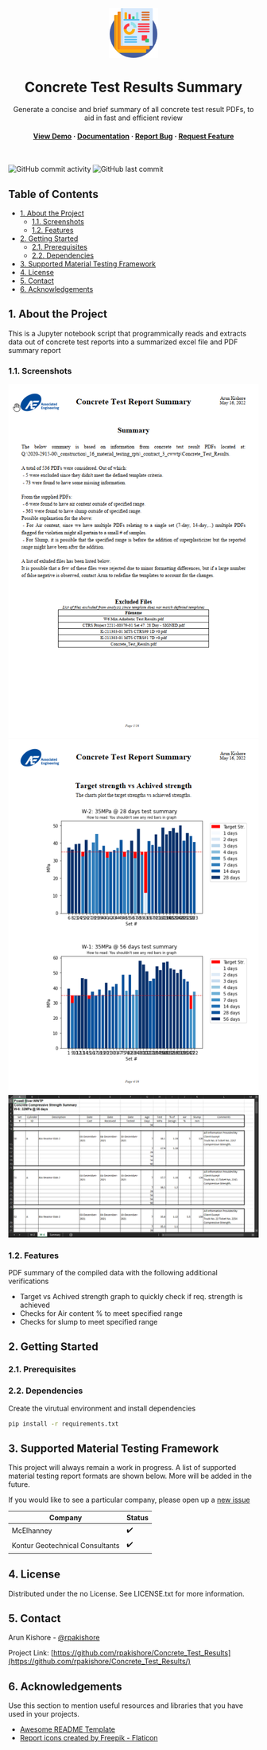 <!--- Heading --->
<div align="center">
  <img src="assets/report.png" alt="logo" width="100" height="auto" />
  <h1>Concrete Test Results Summary</h1>
  <p>
    Generate a concise and brief summary of all concrete test result PDFs, to aid in fast and efficient review
  </p>
<h4>
    <a href="https://github.com/rpakishore/Concrete_Test_Results#11-screenshots">View Demo</a>
  <span> · </span>
    <a href="https://github.com/rpakishore/Concrete_Test_Results#2-getting-started">Documentation</a>
  <span> · </span>
    <a href="https://github.com/rpakishore/Concrete_Test_Results/issues/">Report Bug</a>
  <span> · </span>
    <a href="https://github.com/rpakishore/Concrete_Test_Results/issues/">Request Feature</a>
  </h4>
</div>
<br />

![GitHub commit activity](https://img.shields.io/github/commit-activity/m/rpakishore/Concrete_Test_Results)
![GitHub last commit](https://img.shields.io/github/last-commit/rpakishore/Concrete_Test_Results)

<!-- Table of Contents -->
<h2>Table of Contents</h2>  

- [1. About the Project](#1-about-the-project)
  - [1.1. Screenshots](#11-screenshots)
  - [1.2. Features](#12-features)
- [2. Getting Started](#2-getting-started)
  - [2.1. Prerequisites](#21-prerequisites)
  - [2.2. Dependencies](#22-dependencies)
- [3. Supported Material Testing Framework](#3-supported-material-testing-framework)
- [4. License](#4-license)
- [5. Contact](#5-contact)
- [6. Acknowledgements](#6-acknowledgements)

<!-- About the Project -->
## 1. About the Project
This is a Jupyter notebook script that programmically reads and extracts data out of concrete test reports into a summarized excel file and PDF summary report
<!-- Screenshots -->
### 1.1. Screenshots
<div align="center"> 
  <img src="assets/PDFXEdit_TOuqdTL0CR.png" alt="Summary" />
  <img src="assets/PDFXEdit_4Xm5KQLlBj.png" alt="Sample Graph" />
  <img src="assets/EXCEL_dZOZkBohTr.png" alt="Excel" />
</div>

<!-- Features -->
### 1.2. Features
PDF summary of the compiled data with the following additional verifications  
  - Target vs Achived strength graph to quickly check if req. strength is achieved  
  - Checks for Air content % to meet specified range
  - Checks for slump to meet specified range

## 2. Getting Started

<!-- Prerequisites -->
### 2.1. Prerequisites

### 2.2. Dependencies
Create the virutual environment and install dependencies

```bash
pip install -r requirements.txt
```

<!-- Roadmap -->
## 3. Supported Material Testing Framework

This project will always remain a work in progress. A list of supported material testing report formats are shown below. More will be added in the future. 

If you would like to see a particular company, please open up a [new issue](https://github.com/rpakishore/Concrete_Test_Results/issues/)

| Company | Status |
|---------|--------|
| McElhanney | ✔️ |
| Kontur Geotechnical Consultants | ✔️ |

<!-- License -->
## 4. License
Distributed under the no License. See LICENSE.txt for more information.

<!-- Contact -->
## 5. Contact

Arun Kishore - <a href="mailto:pypi@rpakishore.co.in?subject=[Concrete Test Results Summary]">@rpakishore</a>

Project Link: [https://github.com/rpakishore/Concrete_Test_Results](https://github.com/rpakishore/Concrete_Test_Results/)

<!-- Acknowledgments -->
## 6. Acknowledgements

Use this section to mention useful resources and libraries that you have used in your projects.

 - [Awesome README Template](https://github.com/Louis3797/awesome-readme-template/blob/main/README-WITHOUT-EMOJI.md)
 - <a href="https://www.flaticon.com/free-icons/report" title="report icons">Report icons created by Freepik - Flaticon</a>